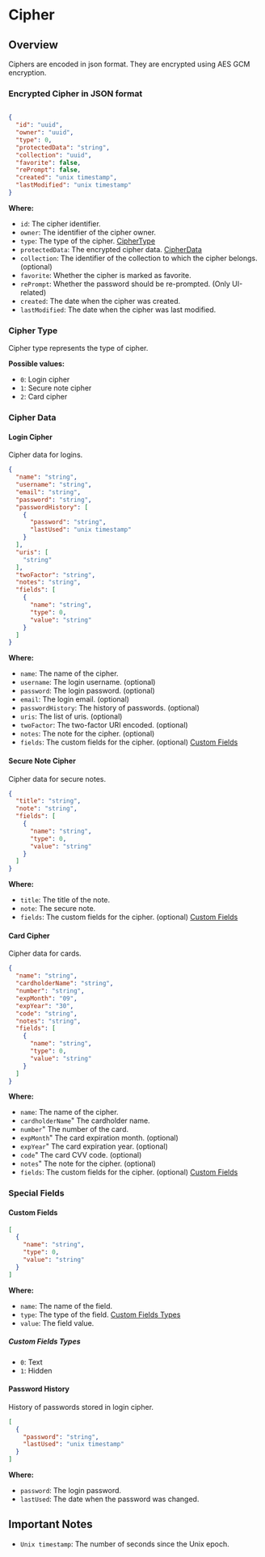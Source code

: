 # Cipher

## Overview

Ciphers are encoded in json format. They are encrypted using AES GCM encryption.

### Encrypted Cipher in JSON format

```json

{
  "id": "uuid",
  "owner": "uuid",
  "type": 0,
  "protectedData": "string",
  "collection": "uuid",
  "favorite": false,
  "rePrompt": false,
  "created": "unix timestamp",
  "lastModified": "unix timestamp"
}
```

**Where:**

- `id`: The cipher identifier.
- `owner`: The identifier of the cipher owner.
- `type`: The type of the cipher. [CipherType](#cipher-type)
- `protectedData`: The encrypted cipher data. [CipherData](#cipher-data)
- `collection`: The identifier of the collection to which the cipher belongs. (optional)
- `favorite`: Whether the cipher is marked as favorite.
- `rePrompt`: Whether the password should be re-prompted. (Only UI-related)
- `created`: The date when the cipher was created.
- `lastModified`: The date when the cipher was last modified.

### Cipher Type

Cipher type represents the type of cipher.

**Possible values:**

- `0`: Login cipher
- `1`: Secure note cipher
- `2`: Card cipher

### Cipher Data

#### Login Cipher

Cipher data for logins.

```json
{
  "name": "string",
  "username": "string",
  "email": "string",
  "password": "string",
  "passwordHistory": [
    {
      "password": "string",
      "lastUsed": "unix timestamp"
    }
  ],
  "uris": [
    "string"
  ],
  "twoFactor": "string",
  "notes": "string",
  "fields": [
    {
      "name": "string",
      "type": 0,
      "value": "string"
    }
  ]
}
```

**Where:**

- `name`: The name of the cipher.
- `username`: The login username. (optional)
- `password`: The login password. (optional)
- `email`: The login email. (optional)
- `passwordHistory`: The history of passwords. (optional)
- `uris`: The list of uris. (optional)
- `twoFactor`: The two-factor URI encoded. (optional)
- `notes`: The note for the cipher. (optional)
- `fields`: The custom fields for the cipher. (optional) [Custom Fields](#custom-fields)

#### Secure Note Cipher

Cipher data for secure notes.

```json
{
  "title": "string",
  "note": "string",
  "fields": [
    {
      "name": "string",
      "type": 0,
      "value": "string"
    }
  ]
}
```

**Where:**

- `title`: The title of the note.
- `note`: The secure note.
- `fields`: The custom fields for the cipher. (optional) [Custom Fields](#custom-fields)

#### Card Cipher

Cipher data for cards.

```json
{
  "name": "string",
  "cardholderName": "string",
  "number": "string",
  "expMonth": "09",
  "expYear": "30",
  "code": "string",
  "notes": "string",
  "fields": [
    {
      "name": "string",
      "type": 0,
      "value": "string"
    }
  ]
}
```

**Where:**

- `name`: The name of the cipher.
- `cardholderName`" The cardholder name.
- `number`" The number of the card.
- `expMonth`" The card expiration month. (optional)
- `expYear`" The card expiration year. (optional)
- `code`" The card CVV code. (optional)
- `notes`" The note for the cipher. (optional)
- `fields`: The custom fields for the cipher. (optional) [Custom Fields](#custom-fields)

### Special Fields

#### Custom Fields

```json
[
  {
    "name": "string",
    "type": 0,
    "value": "string"
  }
]
```

**Where:**

- `name`: The name of the field.
- `type`: The type of the field. [Custom Fields Types](#custom-fields-types)
- `value`: The field value.

##### Custom Fields Types

- `0`: Text
- `1`: Hidden

#### Password History

History of passwords stored in login cipher.

```json
[
  {
    "password": "string",
    "lastUsed": "unix timestamp"
  }
]
```

**Where:**

- `password`: The login password.
- `lastUsed`: The date when the password was changed.

## Important Notes

- `Unix timestamp`: The number of seconds since the Unix epoch.
